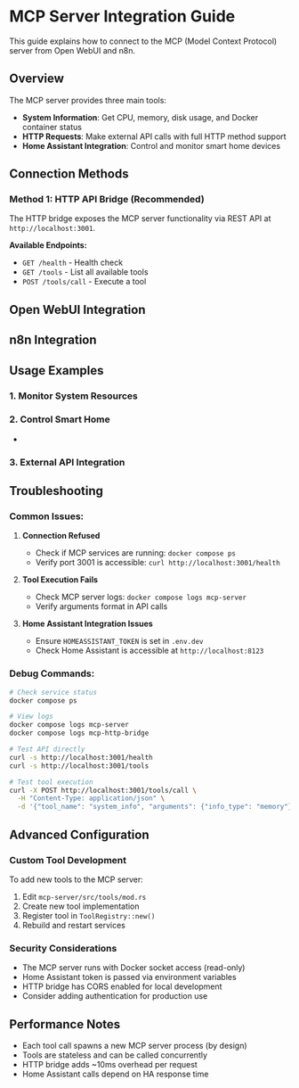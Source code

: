 # MCP Server Integration Guide

This guide explains how to connect to the MCP (Model Context Protocol) server from Open WebUI and n8n.

## Overview

The MCP server provides three main tools:
- **System Information**: Get CPU, memory, disk usage, and Docker container status
- **HTTP Requests**: Make external API calls with full HTTP method support  
- **Home Assistant Integration**: Control and monitor smart home devices

## Connection Methods

### Method 1: HTTP API Bridge (Recommended)

The HTTP bridge exposes the MCP server functionality via REST API at `http://localhost:3001`.

**Available Endpoints:**
- `GET /health` - Health check
- `GET /tools` - List all available tools
- `POST /tools/call` - Execute a tool

## Open WebUI Integration


## n8n Integration



## Usage Examples

### 1. Monitor System Resources


### 2. Control Smart Home

*

### 3. External API Integration



## Troubleshooting

### Common Issues:

1. **Connection Refused**
   - Check if MCP services are running: `docker compose ps`
   - Verify port 3001 is accessible: `curl http://localhost:3001/health`

2. **Tool Execution Fails**
   - Check MCP server logs: `docker compose logs mcp-server`
   - Verify arguments format in API calls

3. **Home Assistant Integration Issues**
   - Ensure `HOMEASSISTANT_TOKEN` is set in `.env.dev`
   - Check Home Assistant is accessible at `http://localhost:8123`

### Debug Commands:

```bash
# Check service status
docker compose ps

# View logs
docker compose logs mcp-server
docker compose logs mcp-http-bridge

# Test API directly
curl -s http://localhost:3001/health
curl -s http://localhost:3001/tools

# Test tool execution
curl -X POST http://localhost:3001/tools/call \
  -H "Content-Type: application/json" \
  -d '{"tool_name": "system_info", "arguments": {"info_type": "memory"}}'
```

## Advanced Configuration

### Custom Tool Development

To add new tools to the MCP server:

1. Edit `mcp-server/src/tools/mod.rs`
2. Create new tool implementation
3. Register tool in `ToolRegistry::new()`
4. Rebuild and restart services

### Security Considerations

- The MCP server runs with Docker socket access (read-only)
- Home Assistant token is passed via environment variables
- HTTP bridge has CORS enabled for local development
- Consider adding authentication for production use

## Performance Notes

- Each tool call spawns a new MCP server process (by design)
- Tools are stateless and can be called concurrently
- HTTP bridge adds ~10ms overhead per request
- Home Assistant calls depend on HA response time